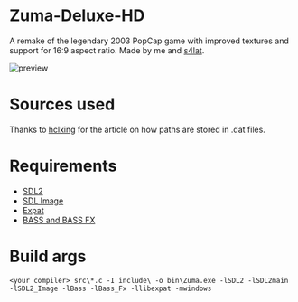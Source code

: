 # Zuma-Deluxe-HD
A remake of the legendary 2003 PopCap game with improved textures and support for 16:9 aspect ratio. Made by me and [s4lat](https://github.com/s4lat).

![preview](https://user-images.githubusercontent.com/52833080/162574925-d6c9f657-c2e4-43e3-860d-412e60f14834.png)

# Sources used
Thanks to [hclxing](https://hclxing.wordpress.com/2017/06/27/reverse-engineering-zuma-deluxes-level-file/) for the article on how paths are stored in .dat files.

# Requirements
* [SDL2](https://www.libsdl.org)
* [SDL Image](https://www.libsdl.org/projects/SDL_image)
* [Expat](https://github.com/libexpat/libexpat)
* [BASS and BASS FX](http://www.un4seen.com)

# Build args
```
<your compiler> src\*.c -I include\ -o bin\Zuma.exe -lSDL2 -lSDL2main -lSDL2_Image -lBass -lBass_Fx -llibexpat -mwindows
```



